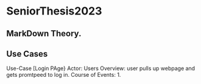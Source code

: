 # SeniorThesis2023
## MarkDown Theory.

## Use Cases
Use-Case [Login PAge}
Actor: Users
Overview: user pulls up webpage and gets promtpeed to log in. 
Course of Events:
1. 
